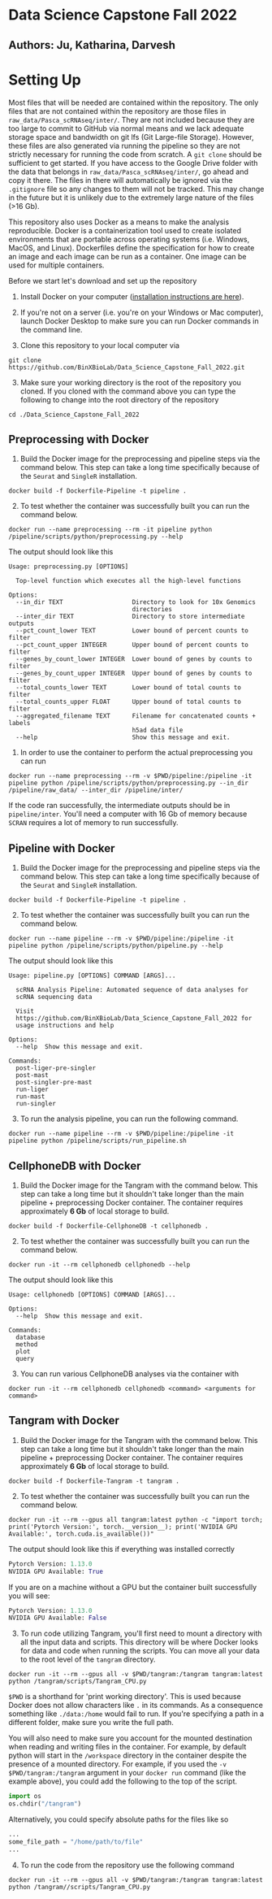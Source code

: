 # Data Science Capstone Fall 2022
## Authors: Ju, Katharina, Darvesh

# Setting Up
Most files that will be needed are contained within the repository. The only files that are not contained within the repository are those files in `raw_data/Pasca_scRNAseq/inter/`. They are not included because they are too large to commit to GitHub via normal means and we lack adequate storage space and bandwidth on git lfs (Git Large-file Storage). However, these files are also generated via running the pipeline so they are not strictly necessary for running the code from scratch. A `git clone` should be sufficient to get started. If you have access to the Google Drive folder with the data that belongs in `raw_data/Pasca_scRNAseq/inter/`, go ahead and copy it there. The files in there will automatically be ignored via the `.gitignore` file so any changes to them will not be tracked. This may change in the future but it is unlikely due to the extremely large nature of the files (>16 Gb).

This repository also uses Docker as a means to make the analysis reproducible. Docker is a containerization tool used to create isolated environments that are portable across operating systems (i.e. Windows, MacOS, and Linux). Dockerfiles define the specification for how to create an image and each image can be run as a container. One image can be used for multiple containers. 

Before we start let's download and set up the repository

1. Install Docker on your computer ([installation instructions are here](https://docs.docker.com/get-docker/)). 

2. If you're not on a server (i.e. you're on your Windows or Mac computer), launch Docker Desktop to make sure you can run Docker commands in the command line.

2. Clone this repository to your local computer via 

```shell
git clone https://github.com/BinXBioLab/Data_Science_Capstone_Fall_2022.git
```

3. Make sure your working directory is the root of the repository you cloned. If you cloned with the command above you can type the following to change into the root directory of the repository

```shell
cd ./Data_Science_Capstone_Fall_2022
```

## Preprocessing with Docker
1. Build the Docker image for the preprocessing and pipeline steps via the command below. This step can take a long time specifically because of the `Seurat` and `SingleR` installation.

```Docker
docker build -f Dockerfile-Pipeline -t pipeline .
```

2. To test whether the container was successfully built you can run the command below.

```Docker
docker run --name preprocessing --rm -it pipeline python /pipeline/scripts/python/preprocessing.py --help
```

The output should look like this

```
Usage: preprocessing.py [OPTIONS]

  Top-level function which executes all the high-level functions

Options:
  --in_dir TEXT                   Directory to look for 10x Genomics
                                  directories
  --inter_dir TEXT                Directory to store intermediate outputs
  --pct_count_lower TEXT          Lower bound of percent counts to filter
  --pct_count_upper INTEGER       Upper bound of percent counts to filter
  --genes_by_count_lower INTEGER  Lower bound of genes by counts to filter
  --genes_by_count_upper INTEGER  Upper bound of genes by counts to filter
  --total_counts_lower TEXT       Lower bound of total counts to filter
  --total_counts_upper FLOAT      Upper bound of total counts to filter
  --aggregated_filename TEXT      Filename for concatenated counts + labels
                                  h5ad data file
  --help                          Show this message and exit.
```

1. In order to use the container to perform the actual preprocessing you can run

```Docker
docker run --name preprocessing --rm -v $PWD/pipeline:/pipeline -it pipeline python /pipeline/scripts/python/preprocessing.py --in_dir /pipeline/raw_data/ --inter_dir /pipeline/inter/
```

If the code ran successfully, the intermediate outputs should be in `pipeline/inter`. You'll need a computer with 16 Gb of memory because `SCRAN` requires a lot of memory to run successfully.

## Pipeline with Docker
1. Build the Docker image for the preprocessing and pipeline steps via the command below. This step can take a long time specifically because of the `Seurat` and `SingleR` installation.

```Docker
docker build -f Dockerfile-Pipeline -t pipeline .
```

2. To test whether the container was successfully built you can run the command below.

```Docker
docker run --name pipeline --rm -v $PWD/pipeline:/pipeline -it pipeline python /pipeline/scripts/python/pipeline.py --help
```

The output should look like this

```
Usage: pipeline.py [OPTIONS] COMMAND [ARGS]...

  scRNA Analysis Pipeline: Automated sequence of data analyses for
  scRNA sequencing data

  Visit
  https://github.com/BinXBioLab/Data_Science_Capstone_Fall_2022 for
  usage instructions and help

Options:
  --help  Show this message and exit.

Commands:
  post-liger-pre-singler
  post-mast
  post-singler-pre-mast
  run-liger
  run-mast
  run-singler
```

3. To run the analysis pipeline, you can run the following command.

```
docker run --name pipeline --rm -v $PWD/pipeline:/pipeline -it pipeline python /pipeline/scripts/run_pipeline.sh
```

## CellphoneDB with Docker
1. Build the Docker image for the Tangram with the command below. This step can take a long time but it shouldn't take longer than the main pipeline + preprocessing Docker container. The container requires approximately **6 Gb** of local storage to build.

```Docker
docker build -f Dockerfile-CellphoneDB -t cellphonedb .
```

2. To test whether the container was successfully built you can run the command below.

```shell
docker run -it --rm cellphonedb cellphonedb --help
```

The output should look like this

```
Usage: cellphonedb [OPTIONS] COMMAND [ARGS]...

Options:
  --help  Show this message and exit.

Commands:
  database
  method
  plot
  query
```

3. You can run various CellphoneDB analyses via the container with 

```
docker run -it --rm cellphonedb cellphonedb <command> <arguments for command>
```

## Tangram with Docker
1. Build the Docker image for the Tangram with the command below. This step can take a long time but it shouldn't take longer than the main pipeline + preprocessing Docker container. The container requires approximately **6 Gb** of local storage to build.

```Docker
docker build -f Dockerfile-Tangram -t tangram .
```

2. To test whether the container was successfully built you can run the command below.

```Docker
docker run -it --rm --gpus all tangram:latest python -c "import torch; print('Pytorch Version:', torch.__version__); print('NVIDIA GPU Available:', torch.cuda.is_available())"
```

The output should look like this if everything was installed correctly
```python
Pytorch Version: 1.13.0
NVIDIA GPU Available: True
```

If you are on a machine without a GPU but the container built successfully you will see:
```python
Pytorch Version: 1.13.0
NVIDIA GPU Available: False
```

3. To run code utilizing Tangram, you'll first need to mount a directory with all the input data and scripts. This directory will be where Docker looks for data and code when running the scripts. You can move all your data to the root level of the `tangram` directory.

```Docker
docker run -it --rm --gpus all -v $PWD/tangram:/tangram tangram:latest python /tangram/scripts/Tangram_CPU.py
```

`$PWD` is a shorthand for 'print working directory'. This is used because Docker does not allow characters like `.` in its commands. As a consequence something like `./data:/home` would fail to run. If you're specifying a path in a different folder, make sure you write the full path.

You will also need to make sure you account for the mounted destination when reading and writing files in the container. For example, by default python will start in the `/workspace` directory in the container despite the presence of a mounted directory. For example, if you used the `-v $PWD/tangram:/tangram` argument in your `docker run` command (like the example above), you could add the following to the top of the script.

```python
import os
os.chdir("/tangram")
```

Alternatively, you could specify absolute paths for the files like so

```python
...
some_file_path = "/home/path/to/file"
...
```

4. To run the code from the repository use the following command

```
docker run -it --rm --gpus all -v $PWD/tangram:/tangram tangram:latest python /tangram//scripts/Tangram_CPU.py
```

